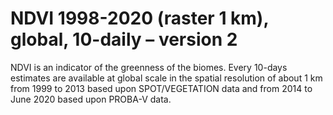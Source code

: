 #  NDVI 1998-2020 (raster 1 km), global, 10-daily – version 2

NDVI is an indicator of the greenness of the biomes. Every 10-days estimates are available at global scale in the spatial resolution of about 1 km from 1999 to 2013 based upon SPOT/VEGETATION data and from 2014 to June 2020 based upon PROBA-V data.